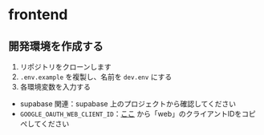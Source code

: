 # frontend
## 開発環境を作成する
1. リポジトリをクローンします
2. `.env.example` を複製し、名前を `dev.env` にする
3. 各環境変数を入力する
  - supabase 関連：supabase 上のプロジェクトから確認してください
  - `GOOGLE_OAUTH_WEB_CLIENT_ID`：[ここ](https://discord.com/channels/@me/1276404329326182481/1278368211749965957) から「web」のクライアントIDをコピぺしてください
  
